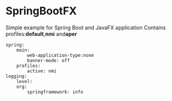 # SpringBootFX
Simple example for Spring Boot and JavaFX application 
Contains profiles:**default**,**nmi** and**aper**

```
spring:
    main:
        web-application-type:none
        banner-mode: off
    profiles:
        active: nmi
logging: 
    level:
    org:
        springframework: info
```

